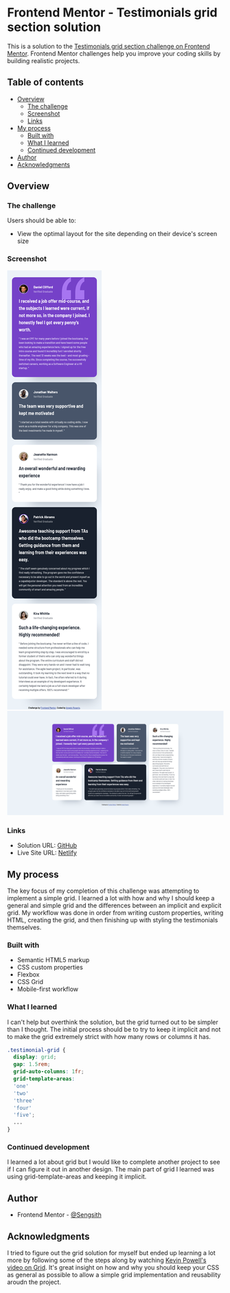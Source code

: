 # Frontend Mentor - Testimonials grid section solution

This is a solution to the [Testimonials grid section challenge on Frontend Mentor](https://www.frontendmentor.io/challenges/testimonials-grid-section-Nnw6J7Un7). Frontend Mentor challenges help you improve your coding skills by building realistic projects. 

## Table of contents

- [Overview](#overview)
  - [The challenge](#the-challenge)
  - [Screenshot](#screenshot)
  - [Links](#links)
- [My process](#my-process)
  - [Built with](#built-with)
  - [What I learned](#what-i-learned)
  - [Continued development](#continued-development)
- [Author](#author)
- [Acknowledgments](#acknowledgments)


## Overview

### The challenge

Users should be able to:

- View the optimal layout for the site depending on their device's screen size

### Screenshot

![](./screenshot.png)
![](./screenshot2.png)

### Links

- Solution URL: [GitHub](https://github.com/Sengsith/testimonial-grid)
- Live Site URL: [Netlify](https://famous-croquembouche-199ab5.netlify.app/)

## My process

The key focus of my completion of this challenge was attempting to implement a simple grid. I learned a lot with how and why I should keep a general and simple grid and the differences between an implicit and explicit grid. My workflow was done in order from writing custom properties, writing HTML, creating the grid, and then finishing up with styling the testimonials themselves.

### Built with

- Semantic HTML5 markup
- CSS custom properties
- Flexbox
- CSS Grid
- Mobile-first workflow

### What I learned

I can't help but overthink the solution, but the grid turned out to be simpler than I thought. The initial process should be to try to keep it implicit and not to make the grid extremely strict with how many rows or columns it has.

```css
.testimonial-grid {
  display: grid;
  gap: 1.5rem;
  grid-auto-columns: 1fr;
  grid-template-areas:
  'one'
  'two'
  'three'
  'four'
  'five';
  ...
}
```

### Continued development

I learned a lot about grid but I would like to complete another project to see if I can figure it out in another design. The main part of grid I learned was using grid-template-areas and keeping it implicit.

## Author

- Frontend Mentor - [@Sengsith](https://www.frontendmentor.io/profile/sengsith)

## Acknowledgments

I tried to figure out the grid solution for myself but ended up learning a lot more by following some of the steps along by watching [Kevin Powell's video on Grid](https://youtu.be/rg7Fvvl3taU). It's great insight on how and why you should keep your CSS as general as possible to allow a simple grid implementation and reusability aroudn the project.
